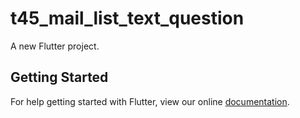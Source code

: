 # t45_mail_list_text_question

A new Flutter project.

## Getting Started

For help getting started with Flutter, view our online
[documentation](http://flutter.io/).
